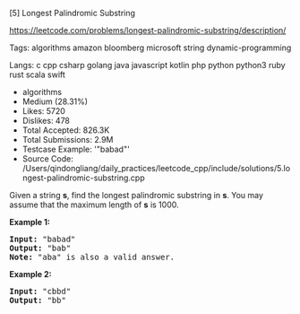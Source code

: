 [5] Longest Palindromic Substring  

https://leetcode.com/problems/longest-palindromic-substring/description/

Tags:   algorithms   amazon   bloomberg   microsoft   string   dynamic-programming 

Langs:  c   cpp   csharp   golang   java   javascript   kotlin   php   python   python3   ruby   rust   scala   swift 

* algorithms
* Medium (28.31%)
* Likes:    5720
* Dislikes: 478
* Total Accepted:    826.3K
* Total Submissions: 2.9M
* Testcase Example:  '"babad"'
* Source Code:       /Users/qindongliang/daily_practices/leetcode_cpp/include/solutions/5.longest-palindromic-substring.cpp

<p>Given a string <strong>s</strong>, find the longest palindromic substring in <strong>s</strong>. You may assume that the maximum length of <strong>s</strong> is 1000.</p>

<p><strong>Example 1:</strong></p>

<pre>
<strong>Input:</strong> &quot;babad&quot;
<strong>Output:</strong> &quot;bab&quot;
<strong>Note:</strong> &quot;aba&quot; is also a valid answer.
</pre>

<p><strong>Example 2:</strong></p>

<pre>
<strong>Input:</strong> &quot;cbbd&quot;
<strong>Output:</strong> &quot;bb&quot;
</pre>

